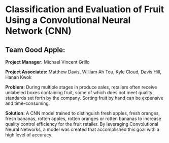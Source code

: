 # Classification and Evaluation of Fruit Using a Convolutional Neural Network (CNN)

## Team Good Apple:
**Project Manager:** Michael Vincent Grillo

**Project Associates:** Matthew Davis, William Ah Tou, Kyle Cloud, Davis Hill, Hanan Kwok


**Problem:** During multiple stages in produce sales, retailers often receive unlabeled boxes
containing fruit, some of which does not meet quality standards set forth by the company.
Sorting fruit by hand can be expensive and time-consuming.


**Solution:** A CNN model trained to distinguish fresh apples, fresh oranges, fresh bananas,
rotten apples, rotten oranges or rotten bananas to increase quality control efficiency for the fruit
retailer. By leveraging Convolutional Neural Networks, a model was created that accomplished
this goal with a high level of accuracy.
